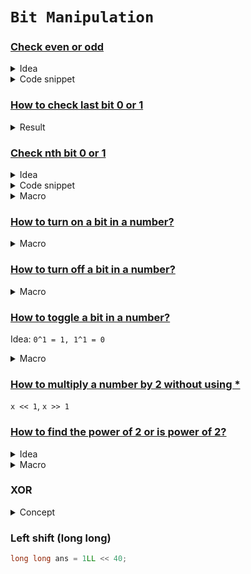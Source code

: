 # **```Bit Manipulation```**

### <ins>Check even or odd</ins>

<details>
<summary>Idea</summary>

All the odd number has '1' as last bit. If the last bit is 1 then it is odd otherwise 0.
</details>

<details>
<summary>Code snippet</summary>

```cpp
if(x & 1) cout << "Odd number\n";
else cout << "Even number\n";
```
</details>

### <ins>How to check last bit 0 or 1</ins>

<details>
<summary>Result</summary>

```cpp
bool lastBit = (x & 1);
if(lastBit) cout << "Last bit is 1\n";
else cout << "Last bit is 0\n";
```
</details>


### <ins>Check nth bit 0 or 1</ins>

<details>
<summary>Idea</summary>

কোন bit যেমন আছে তেমনটা রাখতে চাইলে (bit & 1) অথবা (bit | 0) করতে হবে । 
</details>

<details>
<summary>Code snippet</summary>

```cpp
bool nthBit = (number >> n) & 1;
cout << nthBit << endl;
```
</details>

<details>
<summary>Macro</summary>

```cpp
#define kth_bit(x, k) (x >> k) & 1
```
</details>


### <ins>How to turn on a bit in a number?</ins>

<details>
<summary>Macro</summary>

```cpp
#define on_kth_bit(x, k) (x | (1 << k))
```
</details>

### <ins>How to turn off a bit in a number?</ins>

<details>
<summary>Macro</summary>

```cpp
#define off_kth_bit(x, k) (x & (~(1 << k)))
```
</details>

### <ins>How to toggle a bit in a number?</ins>
Idea: ```0^1 = 1, 1^1 = 0```

<details>
<summary>Macro</summary>

```cpp
#define toggle_kth_bit(x, k) (x ^ (1 << k))
```
</details>


### <ins>How to multiply a number by 2 without using * </ins>
```x << 1```, ```x >> 1```

### <ins>How to find the power of 2 or is power of 2?</ins>

<details>
<summary>Idea</summary>

A number that is poewr of 2, contains single bit '1'.
</details>

<details>
<summary>Macro</summary>

```cpp
#define is_power_of_two(x) 
```
</details>

### XOR
<details>
<summary>Concept</summary>

**XOR of similar bit is 0**  
```
0 ^ 0 = 0  
1 ^ 1 = 0  
0 ^ 1 = 1  
1 ^ 0 = 1
```

Formula 1: ```x << k = x * (2^k)```  
Formula 2: ```x >> k = x / (2^k)```
</details>


### Left shift (long long)
```cpp
long long ans = 1LL << 40;
```

